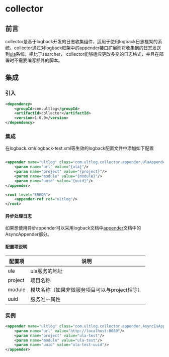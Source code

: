 # collector
## 前言 

collector是基于logback开发的日志收集组件，适用于使用logback日志框架的系统。collector通过对logback框架中的appender接口扩展而将收集到的日志发送到[ula](#ula)系统。相比于searcher，
collector能够适应更改多变的日志格式，并且在部署时不需要编写额外的脚本。

## 集成

### 引入

````xml
<dependency>
    <groupId>com.ultlog</groupId>
    <artifactId>collector</artifactId>
    <version>1.0.0</version>
</dependency>
````
### 集成
在logback.xml/logback-test.xml等生效的logback配置文件中添加如下配置
````xml

<appender name="ultlog" class="com.ultlog.collector.appender.UlaAppender">
    <param name="url" value="{ula}"/>
    <param name="project" value="{project}"/>
    <param name="module" value="{module}"/>
    <param name="uuid" value="{uuid}"/>
</appender>

<root level="ERROR">
    <appender-ref ref="ultlog"/>
</root>
````
#### 异步处理日志
如果想使用异步appender可以采用logback文档中[appender](http://www.logback.cn/04%E7%AC%AC%E5%9B%9B%E7%AB%A0Appenders.html)文档中的AsyncAppender部分。

#### 配置项说明

|  配置项|   说明 |  
| ------ | ------ | 
| ula | ula服务的地址 |  
| project | 项目名称 | 
| module | 模块名称（如果非微服务项目可以与project相等） | 
| uuid | 服务唯一属性 |

### 实例
````xml
<appender name="ultlog" class="com.ultlog.collector.appender.AsyncEsAppender">
    <param name="url" value="http://localhost:8080"/>
    <param name="project" value="ula-test"/>
    <param name="module" value="ula-test"/>
    <param name="uuid" value="ula-test-uuid"/>
</appender>
